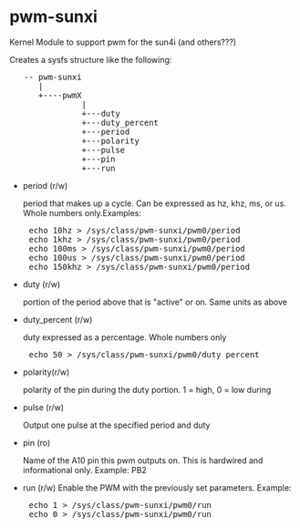 pwm-sunxi
=========

Kernel Module to support pwm for the sun4i (and others???)

Creates a sysfs structure like the following:

<pre>
   -- pwm-sunxi
      |
      +----pwmX
               |
               +---duty
               +---duty_percent
               +---period
               +---polarity
               +---pulse
               +---pin
               +---run
</pre>

* period (r/w)

  period that makes up a cycle.  Can be expressed as hz, khz, ms, or us.  Whole numbers only.Examples:

<pre>
    echo 10hz > /sys/class/pwm-sunxi/pwm0/period
    echo 1khz > /sys/class/pwm-sunxi/pwm0/period
    echo 100ms > /sys/class/pwm-sunxi/pwm0/period
    echo 100us > /sys/class/pwm-sunxi/pwm0/period
    echo 150khz > /sys/class/pwm-sunxi/pwm0/period
</pre>

* duty (r/w)

  portion of the period above that is "active" or on.  Same units as above

* duty_percent (r/w)

  duty expressed as a percentage.  Whole numbers only

<pre>
    echo 50 > /sys/class/pwm-sunxi/pwm0/duty_percent
</pre>

* polarity(r/w)

  polarity of the pin during the duty portion.
  1 = high, 0 = low during

* pulse (r/w)

  Output one pulse at the specified period and duty

* pin (ro)

  Name of the A10 pin this pwm outputs on.  This is hardwired and informational only.
  Example:  PB2

* run (r/w)
  Enable the PWM with the previously set parameters.  Example:

<pre>
    echo 1 > /sys/class/pwm-sunxi/pwm0/run
    echo 0 > /sys/class/pwm-sunxi/pwm0/run
</pre>
